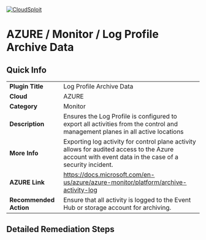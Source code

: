 [![CloudSploit](https://cloudsploit.com/img/logo-new-big-text-100.png "CloudSploit")](https://cloudsploit.com)

# AZURE / Monitor / Log Profile Archive Data

## Quick Info

| | |
|-|-|
| **Plugin Title** | Log Profile Archive Data |
| **Cloud** | AZURE |
| **Category** | Monitor |
| **Description** | Ensures the Log Profile is configured to export all activities from the control and management planes in all active locations |
| **More Info** | Exporting log activity for control plane activity allows for audited access to the Azure account with event data in the case of a security incident. |
| **AZURE Link** | https://docs.microsoft.com/en-us/azure/azure-monitor/platform/archive-activity-log |
| **Recommended Action** | Ensure that all activity is logged to the Event Hub or storage account for archiving. |

## Detailed Remediation Steps

